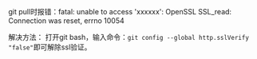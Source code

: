git pull时报错：fatal: unable to access 'xxxxxx': OpenSSL SSL_read: Connection was reset, errno 10054

解决方法：
打开git bash，输入命令：``git config --global http.sslVerify "false"``即可解除ssl验证。